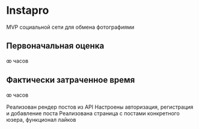 # Instapro

MVP социальной сети для обмена фотографиями

## Первоначальная оценка

 ꝏ часов

## Фактически затраченное время

 ꝏ часов


 Реализован рендер постов из API
 Настроены авторизация,
 регистрация и добавление поста
 Реализована страница с постами конкретного юзера, 
 функционал лайков


